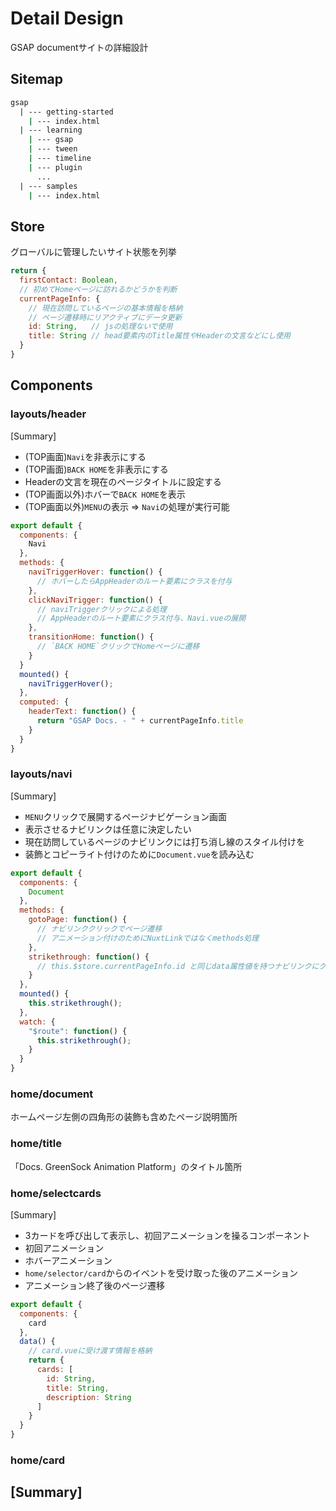 # Detail Design
GSAP documentサイトの詳細設計

## Sitemap
``` bash
gsap
  | --- getting-started
    | --- index.html
  | --- learning
    | --- gsap
    | --- tween
    | --- timeline
    | --- plugin
      ...
  | --- samples
    | --- index.html
```

## Store
グローバルに管理したいサイト状態を列挙
```javascript
return {
  firstContact: Boolean,
  // 初めてHomeページに訪れるかどうかを判断
  currentPageInfo: {
    // 現在訪問しているページの基本情報を格納
    // ページ遷移時にリアクティブにデータ更新
    id: String,   // jsの処理ないで使用
    title: String // head要素内のTitle属性やHeaderの文言などにし使用
  }
}
```

## Components
### layouts/header
[Summary]
- (TOP画面)`Navi`を非表示にする
- (TOP画面)`BACK HOME`を非表示にする
- Headerの文言を現在のページタイトルに設定する
- (TOP画面以外)ホバーで`BACK HOME`を表示
- (TOP画面以外)`MENU`の表示 => `Navi`の処理が実行可能
``` javascript
export default {
  components: {
    Navi
  },
  methods: {
    naviTriggerHover: function() {
      // ホバーしたらAppHeaderのルート要素にクラスを付与
    },
    clickNaviTrigger: function() {
      // naviTriggerクリックによる処理
      // AppHeaderのルート要素にクラス付与、Navi.vueの展開
    },
    transitionHome: function() {
      // `BACK HOME`クリックでHomeページに遷移
    }
  }
  mounted() {
    naviTriggerHover();
  },
  computed: {
    headerText: function() {
      return "GSAP Docs. - " + currentPageInfo.title
    }
  }
}
```

### layouts/navi
[Summary]
- `MENU`クリックで展開するページナビゲーション画面
- 表示させるナビリンクは任意に決定したい
- 現在訪問しているページのナビリンクには打ち消し線のスタイル付けを
- 装飾とコピーライト付けのために`Document.vue`を読み込む
```javascript
export default {
  components: {
    Document
  },
  methods: {
    gotoPage: function() {
      // ナビリンククリックでページ遷移
      // アニメーション付けのためにNuxtLinkではなくmethods処理
    },
    strikethrough: function() {
      // this.$store.currentPageInfo.id と同じdata属性値を持つナビリンクにクラス付与
    }
  },
  mounted() {
    this.strikethrough();
  },
  watch: {
    "$route": function() {
      this.strikethrough();
    }
  }
}
```

### home/document
ホームページ左側の四角形の装飾も含めたページ説明箇所

### home/title
「Docs. GreenSock Animation Platform」のタイトル箇所

### home/selectcards
[Summary]
- 3カードを呼び出して表示し、初回アニメーションを操るコンポーネント
- 初回アニメーション
- ホバーアニメーション
- `home/selector/card`からのイベントを受け取った後のアニメーション
- アニメーション終了後のページ遷移
```javascript
export default {
  components: {
    card
  },
  data() {
    // card.vueに受け渡す情報を格納
    return {
      cards: [
        id: String,
        title: String,
        description: String
      ]
    }
  }
}
```

### home/card
[Summary]
- 
